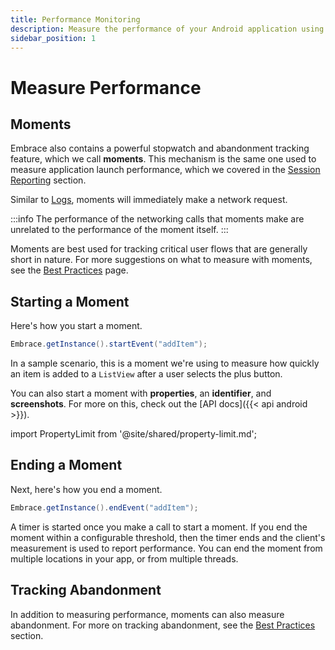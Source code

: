 ```yaml
---
title: Performance Monitoring
description: Measure the performance of your Android application using Embrace
sidebar_position: 1
---
```


# Measure Performance

## Moments

Embrace also contains a powerful stopwatch and abandonment tracking feature, which we call **moments**.
This mechanism is the same one used to measure application launch performance, which we covered in the [Session Reporting](/android/integration/session-reporting) section.

Similar to [Logs](/android/integration/log-message-api), moments will immediately make a network request.

:::info
The performance of the networking calls that moments make are unrelated to the performance of the moment itself.
:::

Moments are best used for tracking critical user flows that are generally short in nature.
For more suggestions on what to measure with moments, see the [Best Practices](/best-practices/app-performance#keep-it-short/) page.

## Starting a Moment

Here's how you start a moment.

```java
Embrace.getInstance().startEvent("addItem");
```

In a sample scenario, this is a moment we're using to measure how quickly an item is added to a `ListView` after a user selects the plus button.

You can also start a moment with **properties**, an **identifier**, and **screenshots**.
For more on this, check out the [API docs]({{< api android >}}).

import PropertyLimit from '@site/shared/property-limit.md';

<PropertyLimit />

## Ending a Moment

Next, here's how you end a moment.

```java
Embrace.getInstance().endEvent("addItem");
```

A timer is started once you make a call to start a moment.
If you end the moment within a configurable threshold, then the timer ends and the client's measurement is used to report performance.
You can end the moment from multiple locations in your app, or from multiple threads.

## Tracking Abandonment

In addition to measuring performance, moments can also measure abandonment.
For more on tracking abandonment, see the [Best Practices](/best-practices/app-performance/) section.
